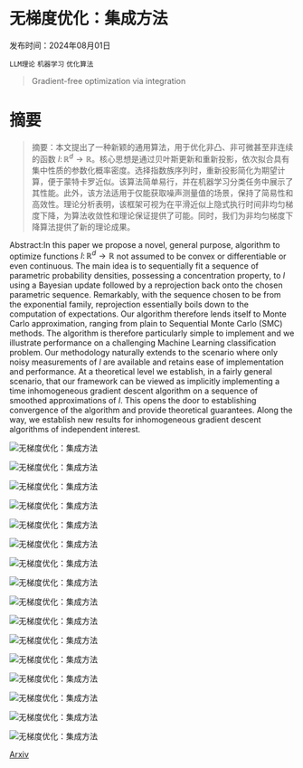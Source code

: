 # 无梯度优化：集成方法

发布时间：2024年08月01日

`LLM理论` `机器学习` `优化算法`

> Gradient-free optimization via integration

# 摘要

> 摘要：本文提出了一种新颖的通用算法，用于优化非凸、非可微甚至非连续的函数 $l\colon \mathbb{R}^d \rightarrow \mathbb{R}$。核心思想是通过贝叶斯更新和重新投影，依次拟合具有集中性质的参数化概率密度。选择指数族序列时，重新投影简化为期望计算，便于蒙特卡罗近似。该算法简单易行，并在机器学习分类任务中展示了其性能。此外，该方法适用于仅能获取噪声测量值的场景，保持了简易性和高效性。理论分析表明，该框架可视为在平滑近似上隐式执行时间非均匀梯度下降，为算法收敛性和理论保证提供了可能。同时，我们为非均匀梯度下降算法提供了新的理论成果。

> 
Abstract:In this paper we propose a novel, general purpose, algorithm to optimize functions $l\colon \mathbb{R}^d \rightarrow \mathbb{R}$ not assumed to be convex or differentiable or even continuous. The main idea is to sequentially fit a sequence of parametric probability densities, possessing a concentration property, to $l$ using a Bayesian update followed by a reprojection back onto the chosen parametric sequence. Remarkably, with the sequence chosen to be from the exponential family, reprojection essentially boils down to the computation of expectations. Our algorithm therefore lends itself to Monte Carlo approximation, ranging from plain to Sequential Monte Carlo (SMC) methods.
The algorithm is therefore particularly simple to implement and we illustrate performance on a challenging Machine Learning classification problem. Our methodology naturally extends to the scenario where only noisy measurements of $l$ are available and retains ease of implementation and performance. At a theoretical level we establish, in a fairly general scenario, that our framework can be viewed as implicitly implementing a time inhomogeneous gradient descent algorithm on a sequence of smoothed approximations of $l$. This opens the door to establishing convergence of the algorithm and provide theoretical guarantees. Along the way, we establish new results for inhomogeneous gradient descent algorithms of independent interest.
    

![无梯度优化：集成方法](../../..//opt/data/Projects/HuggingArxiv/paper_images/2408.00888/varying_gaussians_new.png)

![无梯度优化：集成方法](../../..//opt/data/Projects/HuggingArxiv/paper_images/2408.00888/x1.png)

![无梯度优化：集成方法](../../..//opt/data/Projects/HuggingArxiv/paper_images/2408.00888/x2.png)

![无梯度优化：集成方法](../../..//opt/data/Projects/HuggingArxiv/paper_images/2408.00888/x3.png)

![无梯度优化：集成方法](../../..//opt/data/Projects/HuggingArxiv/paper_images/2408.00888/x4.png)

![无梯度优化：集成方法](../../..//opt/data/Projects/HuggingArxiv/paper_images/2408.00888/x5.png)

![无梯度优化：集成方法](../../..//opt/data/Projects/HuggingArxiv/paper_images/2408.00888/x6.png)

![无梯度优化：集成方法](../../..//opt/data/Projects/HuggingArxiv/paper_images/2408.00888/empty_argmin.png)

![无梯度优化：集成方法](../../..//opt/data/Projects/HuggingArxiv/paper_images/2408.00888/argmin_inclusion_new.png)

![无梯度优化：集成方法](../../..//opt/data/Projects/HuggingArxiv/paper_images/2408.00888/lsc_fails_new.png)

![无梯度优化：集成方法](../../..//opt/data/Projects/HuggingArxiv/paper_images/2408.00888/x7.png)

![无梯度优化：集成方法](../../..//opt/data/Projects/HuggingArxiv/paper_images/2408.00888/x8.png)

![无梯度优化：集成方法](../../..//opt/data/Projects/HuggingArxiv/paper_images/2408.00888/x9.png)

![无梯度优化：集成方法](../../..//opt/data/Projects/HuggingArxiv/paper_images/2408.00888/x10.png)

![无梯度优化：集成方法](../../..//opt/data/Projects/HuggingArxiv/paper_images/2408.00888/x11.png)

![无梯度优化：集成方法](../../..//opt/data/Projects/HuggingArxiv/paper_images/2408.00888/x12.png)

[Arxiv](https://arxiv.org/pdf/2408.00888)